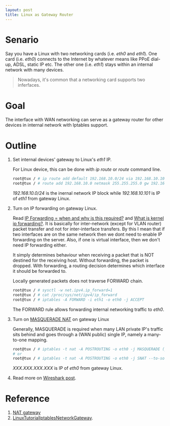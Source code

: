 ```yaml
---
layout: post
title: Linux as Gateway Router
---
```


# Senario

Say you have a Linux with two networking cards (i.e. *eth0* and *eth1*). One card (i.e. *eth0*) connects to the Internet by whatever means like PPoE dial-up, ADSL, static IP etc. The other one (i.e. *eth1*) stays within an internal network with many devices.

>Nowadays, it's common that a networking card supports two inferfaces.

# Goal

The interface with WAN networking can serve as a gateway router for other devices in internal network with Iptables support.

# Outline

1. Set internal devices' gateway to Linux's *eth1* IP.

   For Linux device, this can be done with *ip route* or *route* command line.

   ```bash
   root@tux / # ip route add default 192.168.10.0/24 via 192.168.10.101 dev eth1
   root@tux / # route add 192.168.10.0 netmask 255.255.255.0 gw 192.168.10.101 dev eth1
   ```

   *192.168.10.0/24* is the inernal network IP block while *192.168.10.101* is IP of *eth1* from gateway Linux.
2. Turn on IP forwarding on gateway Linux.

   Read [IP Forwarding = when and why is this required?](https://serverfault.com/q/248841) and [What is kernel ip forwarding?](https://unix.stackexchange.com/q/14056). It is basically for inter-network (except for VLAN router) packet transfer and not for inter-interface transfers. By this I mean that if two interfaces are on the same network then we dont need to enable IP forwarding on the server. Also, if one is virtual interface, then we don't need IP forwarding either.

   It simply determines behaviour when receiving a packet that is NOT destined for the receiving host. Without forwarding, the packet is dropped. With forwarding, a routing decision determines which interface it should be forwarded to.

   Locally generated packets does not traverse FORWARD chain.

   ```bash
   root@tux / # sysctl -w net.ipv4.ip_forward=1
   root@tux / # cat /proc/sys/net/ipv4/ip_forward
   root@tux / # iptables -A FORWARD -i eth1 -o eth0 -j ACCEPT
   ```

   The FORWARD rule allows forwarding internal networking traffic to *eth0*.
3. Turn on [MASQUERADE NAT](http://www.tldp.org/HOWTO/IP-Masquerade-HOWTO/index.html) on gateway Linux

   Generally, MASQUERADE is required when many LAN private IP's traffic sits behind and goes through a (WAN public) single IP, namely a many-to-one mapping.
   
   ```bash
   root@tux / # iptables -t nat -A POSTROUTING -o eth0 -j MASQUERADE (poor NAT)
   # or
   root@tux / # iptables -t nat -A POSTROUTING -o eth0 -j SNAT --to-source XXX.XXX.XXX.XXX (better NAT)
   ```

   *XXX.XXX.XXX.XXX* is IP of *eth0* from gateway Linux.
4. Read more on [Wireshark post](/2017/12/12/wireshark/).

# Reference

1. [NAT gateway](http://how-to.wikia.com/wiki/How_to_set_up_a_NAT_router_on_a_Linux-based_computer)
2. [LinuxTutorialIptablesNetworkGateway](http://www.yolinux.com/TUTORIALS/LinuxTutorialIptablesNetworkGateway.html).